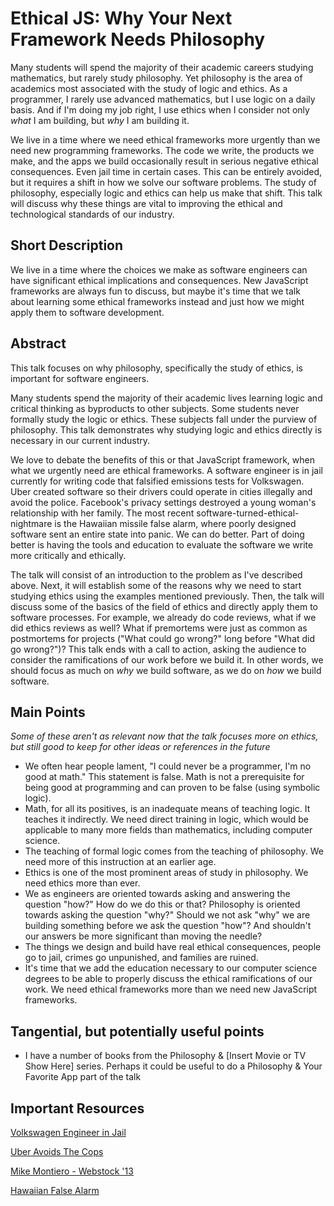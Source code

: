 # Ethical JS: Why Your Next Framework Needs Philosophy

Many students will spend the majority of their academic careers studying mathematics, but rarely study philosophy. Yet philosophy is the area of academics most associated with the study of logic and ethics. As a programmer, I rarely use advanced mathematics, but I use logic on a daily basis. And if I'm doing my job right, I use ethics when I consider not only _what_ I am building, but _why_ I am building it.

We live in a time where we need ethical frameworks more urgently than we need new programming frameworks. The code we write, the products we make, and the apps we build occasionally result in serious negative ethical consequences. Even jail time in certain cases. This can be entirely avoided, but it requires a shift in how we solve our software problems. The study of philosophy, especially logic and ethics can help us make that shift. This talk will discuss why these things are vital to improving the ethical and technological standards of our industry.

## Short Description

We live in a time where the choices we make as software engineers can have significant ethical implications and consequences. New JavaScript frameworks are always fun to discuss, but maybe it's time that we talk about learning some ethical frameworks instead and just how we might apply them to software development.

## Abstract

This talk focuses on why philosophy, specifically the study of ethics, is important for software engineers.

Many students spend the majority of their academic lives learning logic and critical thinking as byproducts to other subjects. Some students never formally study the logic or ethics. These subjects fall under the purview of philosophy. This talk demonstrates why studying logic and ethics directly is necessary in our current industry.

We love to debate the benefits of this or that JavaScript framework, when what we urgently need are ethical frameworks. A software engineer is in jail currently for writing code that falsified emissions tests for Volkswagen. Uber created software so their drivers could operate in cities illegally and avoid the police. Facebook's privacy settings destroyed a young woman's relationship with her family. The most recent software-turned-ethical-nightmare is the Hawaiian missile false alarm, where poorly designed software sent an entire state into panic. We can do better. Part of doing better is having the tools and education to evaluate the software we write more critically and ethically.

The talk will consist of an introduction to the problem as I've described above. Next, it will establish some of the reasons why we need to start studying ethics using the examples mentioned previously. Then, the talk will discuss some of the basics of the field of ethics and directly apply them to software processes. For example, we already do code reviews, what if we did ethics reviews as well? What if premortems were just as common as postmortems for projects ("What could go wrong?" long before "What did go wrong?")? This talk ends with a call to action, asking the audience to consider the ramifications of our work before we build it. In other words, we should focus as much on _why_ we build software, as we do on _how_ we build software.

## Main Points

*Some of these aren't as relevant now that the talk focuses more on ethics, but still good to keep for other ideas or references in the future*

* We often hear people lament, "I could never be a programmer, I'm no good at math." This statement is false. Math is not a prerequisite for being good at programming and can proven to be false (using symbolic logic).
* Math, for all its positives, is an inadequate means of teaching logic. It teaches it indirectly. We need direct training in logic, which would be applicable to many more fields than mathematics, including computer science.
* The teaching of formal logic comes from the teaching of philosophy. We need more of this instruction at an earlier age.
* Ethics is one of the most prominent areas of study in philosophy. We need ethics more than ever.
* We as engineers are oriented towards asking and answering the question "how?" How do we do this or that? Philosophy is oriented towards asking the question "why?" Should we not ask "why" we are building something before we ask the question "how"? And shouldn't our answers be more significant than moving the needle?
* The things we design and build have real ethical consequences, people go to jail, crimes go unpunished, and families are ruined.
* It's time that we add the education necessary to our computer science degrees to be able to properly discuss the ethical ramifications of our work. We need ethical frameworks more than we need new JavaScript frameworks.

## Tangential, but potentially useful points

* I have a number of books from the Philosophy & [Insert Movie or TV Show Here] series. Perhaps it could be useful to do a Philosophy & Your Favorite App part of the talk

## Important Resources

[Volkswagen Engineer in Jail](https://www.nytimes.com/2017/08/25/business/volkswagen-engineer-prison-diesel-cheating.html)

[Uber Avoids The Cops](https://www.inverse.com/article/28646-uber-greyball-public-officials)

[Mike Montiero - Webstock '13](https://vimeo.com/68470326)

[Hawaiian False Alarm](https://techcrunch.com/2018/01/13/inexcusable-false-ballistic-missile-alert-in-hawaii-was-caused-by-human-error/)